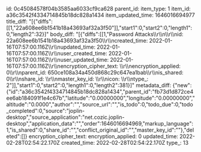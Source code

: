 id: 0c45084578f04b3585aa6033cf9ca628
parent_id: 
item_type: 1
item_id: a36c3542f4334714845b18dc828a1434
item_updated_time: 1646016694977
title_diff: "[{\"diffs\":[[1,\"22a608ee6b1541b18a43693af32a3f50\"]],\"start1\":0,\"start2\":0,\"length1\":0,\"length2\":32}]"
body_diff: "[{\"diffs\":[[1,\"Password Attacks\\\r\\\n\\\r\\\nid: 22a608ee6b1541b18a43693af32a3f50\\\r\\\ncreated_time: 2022-01-16T07:57:00.116Z\\\r\\\nupdated_time: 2022-01-16T07:57:00.116Z\\\r\\\nuser_created_time: 2022-01-16T07:57:00.116Z\\\r\\\nuser_updated_time: 2022-01-16T07:57:00.116Z\\\r\\\nencryption_cipher_text: \\\r\\\nencryption_applied: 0\\\r\\\nparent_id: 650ce108a34a450d868c29c647ea1bab\\\r\\\nis_shared: 0\\\r\\\nshare_id: \\\r\\\nmaster_key_id: \\\r\\\nicon: \\\r\\\ntype_: 2\"]],\"start1\":0,\"start2\":0,\"length1\":0,\"length2\":381}]"
metadata_diff: {"new":{"id":"a36c3542f4334714845b18dc828a1434","parent_id":"fb73d1d872ce4ee6ab184091f1e4c67b","latitude":"0.00000000","longitude":"0.00000000","altitude":"0.0000","author":"","source_url":"","is_todo":0,"todo_due":0,"todo_completed":0,"source":"joplin-desktop","source_application":"net.cozic.joplin-desktop","application_data":"","order":1646016694969,"markup_language":1,"is_shared":0,"share_id":"","conflict_original_id":"","master_key_id":""},"deleted":[]}
encryption_cipher_text: 
encryption_applied: 0
updated_time: 2022-02-28T02:54:22.170Z
created_time: 2022-02-28T02:54:22.170Z
type_: 13